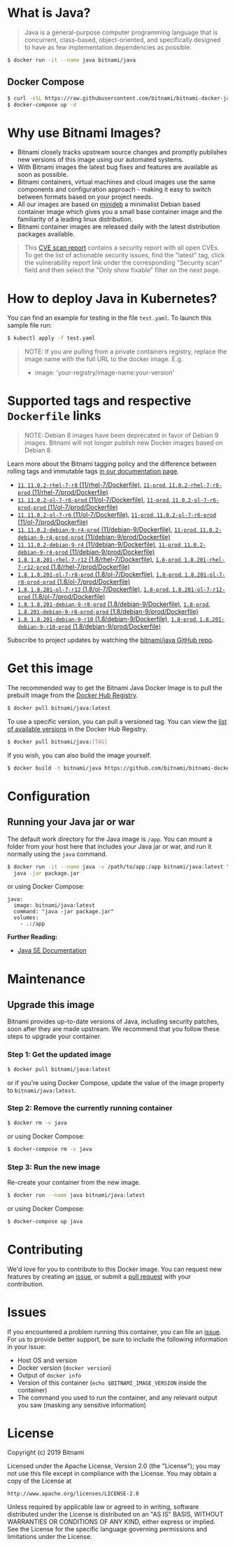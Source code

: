 # What is Java?

> Java is a general-purpose computer programming language that is concurrent, class-based, object-oriented, and specifically designed to have as few implementation dependencies as possible.

```bash
$ docker run -it --name java bitnami/java
```

## Docker Compose

```bash
$ curl -sSL https://raw.githubusercontent.com/bitnami/bitnami-docker-java/master/docker-compose.yml > docker-compose.yml
$ docker-compose up -d
```

# Why use Bitnami Images?

* Bitnami closely tracks upstream source changes and promptly publishes new versions of this image using our automated systems.
* With Bitnami images the latest bug fixes and features are available as soon as possible.
* Bitnami containers, virtual machines and cloud images use the same components and configuration approach - making it easy to switch between formats based on your project needs.
* All our images are based on [minideb](https://github.com/bitnami/minideb) a minimalist Debian based container image which gives you a small base container image and the familiarity of a leading linux distribution.
* Bitnami container images are released daily with the latest distribution packages available.


> This [CVE scan report](https://quay.io/repository/bitnami/java?tab=tags) contains a security report with all open CVEs. To get the list of actionable security issues, find the "latest" tag, click the vulnerability report link under the corresponding "Security scan" field and then select the "Only show fixable" filter on the next page.

# How to deploy Java in Kubernetes?

You can find an example for testing in the file `test.yaml`. To launch this sample file run:

```bash
$ kubectl apply -f test.yaml
```

> NOTE: If you are pulling from a private containers registry, replace the image name with the full URL to the docker image. E.g.
>
> - image: 'your-registry/image-name:your-version'

# Supported tags and respective `Dockerfile` links

> NOTE: Debian 8 images have been deprecated in favor of Debian 9 images. Bitnami will not longer publish new Docker images based on Debian 8.

Learn more about the Bitnami tagging policy and the difference between rolling tags and immutable tags [in our documentation page](https://docs.bitnami.com/containers/how-to/understand-rolling-tags-containers/).


- [`11`, `11.0.2-rhel-7-r8` (11/rhel-7/Dockerfile)](https://github.com/bitnami/bitnami-docker-java/blob/11.0.2-rhel-7-r8/11/rhel-7/Dockerfile), [`11-prod`, `11.0.2-rhel-7-r8-prod` (11/rhel-7/prod/Dockerfile)](https://github.com/bitnami/bitnami-docker-java/blob/11.0.2-rhel-7-r8/11/rhel-7/prod/Dockerfile)
- [`11`, `11.0.2-ol-7-r6-prod` (11/ol-7/Dockerfile)](https://github.com/bitnami/bitnami-docker-java/blob/11.0.2-ol-7-r6-prod/11/ol-7/Dockerfile), [`11-prod`, `11.0.2-ol-7-r6-prod-prod` (11/ol-7/prod/Dockerfile)](https://github.com/bitnami/bitnami-docker-java/blob/11.0.2-ol-7-r6-prod/11/ol-7/prod/Dockerfile)
- [`11`, `11.0.2-ol-7-r6` (11/ol-7/Dockerfile)](https://github.com/bitnami/bitnami-docker-java/blob/11.0.2-ol-7-r6/11/ol-7/Dockerfile), [`11-prod`, `11.0.2-ol-7-r6-prod` (11/ol-7/prod/Dockerfile)](https://github.com/bitnami/bitnami-docker-java/blob/11.0.2-ol-7-r6/11/ol-7/prod/Dockerfile)
- [`11`, `11.0.2-debian-9-r4-prod` (11/debian-9/Dockerfile)](https://github.com/bitnami/bitnami-docker-java/blob/11.0.2-debian-9-r4-prod/11/debian-9/Dockerfile), [`11-prod`, `11.0.2-debian-9-r4-prod-prod` (11/debian-9/prod/Dockerfile)](https://github.com/bitnami/bitnami-docker-java/blob/11.0.2-debian-9-r4-prod/11/debian-9/prod/Dockerfile)
- [`11`, `11.0.2-debian-9-r4` (11/debian-9/Dockerfile)](https://github.com/bitnami/bitnami-docker-java/blob/11.0.2-debian-9-r4/11/debian-9/Dockerfile), [`11-prod`, `11.0.2-debian-9-r4-prod` (11/debian-9/prod/Dockerfile)](https://github.com/bitnami/bitnami-docker-java/blob/11.0.2-debian-9-r4/11/debian-9/prod/Dockerfile)
- [`1.8`, `1.8.201-rhel-7-r12` (1.8/rhel-7/Dockerfile)](https://github.com/bitnami/bitnami-docker-java/blob/1.8.201-rhel-7-r12/1.8/rhel-7/Dockerfile), [`1.8-prod`, `1.8.201-rhel-7-r12-prod` (1.8/rhel-7/prod/Dockerfile)](https://github.com/bitnami/bitnami-docker-java/blob/1.8.201-rhel-7-r12/1.8/rhel-7/prod/Dockerfile)
- [`1.8`, `1.8.201-ol-7-r8-prod` (1.8/ol-7/Dockerfile)](https://github.com/bitnami/bitnami-docker-java/blob/1.8.201-ol-7-r8-prod/1.8/ol-7/Dockerfile), [`1.8-prod`, `1.8.201-ol-7-r8-prod-prod` (1.8/ol-7/prod/Dockerfile)](https://github.com/bitnami/bitnami-docker-java/blob/1.8.201-ol-7-r8-prod/1.8/ol-7/prod/Dockerfile)
- [`1.8`, `1.8.201-ol-7-r12` (1.8/ol-7/Dockerfile)](https://github.com/bitnami/bitnami-docker-java/blob/1.8.201-ol-7-r12/1.8/ol-7/Dockerfile), [`1.8-prod`, `1.8.201-ol-7-r12-prod` (1.8/ol-7/prod/Dockerfile)](https://github.com/bitnami/bitnami-docker-java/blob/1.8.201-ol-7-r12/1.8/ol-7/prod/Dockerfile)
- [`1.8`, `1.8.201-debian-9-r8-prod` (1.8/debian-9/Dockerfile)](https://github.com/bitnami/bitnami-docker-java/blob/1.8.201-debian-9-r8-prod/1.8/debian-9/Dockerfile), [`1.8-prod`, `1.8.201-debian-9-r8-prod-prod` (1.8/debian-9/prod/Dockerfile)](https://github.com/bitnami/bitnami-docker-java/blob/1.8.201-debian-9-r8-prod/1.8/debian-9/prod/Dockerfile)
- [`1.8`, `1.8.201-debian-9-r10` (1.8/debian-9/Dockerfile)](https://github.com/bitnami/bitnami-docker-java/blob/1.8.201-debian-9-r10/1.8/debian-9/Dockerfile), [`1.8-prod`, `1.8.201-debian-9-r10-prod` (1.8/debian-9/prod/Dockerfile)](https://github.com/bitnami/bitnami-docker-java/blob/1.8.201-debian-9-r10/1.8/debian-9/prod/Dockerfile)

Subscribe to project updates by watching the [bitnami/java GitHub repo](https://github.com/bitnami/bitnami-docker-java).

# Get this image

The recommended way to get the Bitnami Java Docker Image is to pull the prebuilt image from the [Docker Hub Registry](https://hub.docker.com/r/bitnami/java).

```bash
$ docker pull bitnami/java:latest
```

To use a specific version, you can pull a versioned tag. You can view the [list of available versions](https://hub.docker.com/r/bitnami/java/tags/) in the Docker Hub Registry.

```bash
$ docker pull bitnami/java:[TAG]
```

If you wish, you can also build the image yourself.

```bash
$ docker build -t bitnami/java https://github.com/bitnami/bitnami-docker-java.git
```

# Configuration

## Running your Java jar or war

The default work directory for the Java image is `/app`. You can mount a folder from your host here that includes your Java jar or war, and run it normally using the `java` command.

```bash
$ docker run -it --name java -v /path/to/app:/app bitnami/java:latest \
  java -jar package.jar
```

or using Docker Compose:

```
java:
  image: bitnami/java:latest
  command: "java -jar package.jar"
  volumes:
    - .:/app
```

**Further Reading:**

  - [Java SE Documentation](https://docs.oracle.com/javase/8/docs/api/)

# Maintenance

## Upgrade this image

Bitnami provides up-to-date versions of Java, including security patches, soon after they are made upstream. We recommend that you follow these steps to upgrade your container.

### Step 1: Get the updated image

```bash
$ docker pull bitnami/java:latest
```

or if you're using Docker Compose, update the value of the image property to `bitnami/java:latest`.

### Step 2: Remove the currently running container

```bash
$ docker rm -v java
```

or using Docker Compose:

```bash
$ docker-compose rm -v java
```

### Step 3: Run the new image

Re-create your container from the new image.

```bash
$ docker run --name java bitnami/java:latest
```

or using Docker Compose:

```bash
$ docker-compose up java
```

# Contributing

We'd love for you to contribute to this Docker image. You can request new features by creating an [issue](https://github.com/bitnami/bitnami-docker-java/issues), or submit a [pull request](https://github.com/bitnami/bitnami-docker-java/pulls) with your contribution.

# Issues

If you encountered a problem running this container, you can file an [issue](https://github.com/bitnami/bitnami-docker-java/issues). For us to provide better support, be sure to include the following information in your issue:

- Host OS and version
- Docker version (`docker version`)
- Output of `docker info`
- Version of this container (`echo $BITNAMI_IMAGE_VERSION` inside the container)
- The command you used to run the container, and any relevant output you saw (masking any sensitive
information)

# License

Copyright (c) 2019 Bitnami

Licensed under the Apache License, Version 2.0 (the "License");
you may not use this file except in compliance with the License.
You may obtain a copy of the License at

    http://www.apache.org/licenses/LICENSE-2.0

Unless required by applicable law or agreed to in writing, software
distributed under the License is distributed on an "AS IS" BASIS,
WITHOUT WARRANTIES OR CONDITIONS OF ANY KIND, either express or implied.
See the License for the specific language governing permissions and
limitations under the License.
